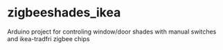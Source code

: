 # zigbeeshades_ikea
Arduino project for controling window/door shades with manual switches and ikea-tradfri zigbee chips
